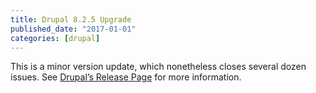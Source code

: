 ```yaml
---
title: Drupal 8.2.5 Upgrade
published_date: "2017-01-01"
categories: [drupal]
---
```

This is a minor version update, which nonetheless closes several dozen issues. See [Drupal’s Release Page](https://www.drupal.org/project/drupal/releases/8.2.5) for more information.

